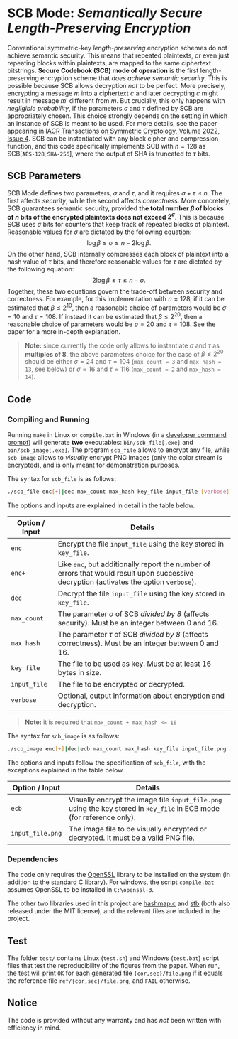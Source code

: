 # SCB Mode: _Semantically Secure Length-Preserving Encryption_

Conventional symmetric-key *length-preserving* encryption schemes do not achieve semantic security.
This means that repeated plaintexts, or even just repeating blocks within plaintexts, are mapped to the same ciphertext bitstrings.
**Secure Codebook (SCB) mode of operation** is the first length-preserving encryption scheme that *does achieve semantic security*.
This is possible because SCB allows decryption _not_ to be perfect.
More precisely, encrypting a message $m$ into a ciphertext $c$ and later decrypting $c$ might result in message $m'$ different from $m$.
But crucially, this only happens with *negligible probability*, if the parameters $\sigma$ and $\tau$ defined by SCB are appropriately chosen.
This choice strongly depends on the setting in which an instance of SCB is meant to be used.
For more details, see the paper appearing in [IACR Transactions on Symmetric Cryptology, Volume 2022, Issue 4](https://crypto.ethz.ch/publications/files/Banfi22.pdf).
SCB can be instantiated with any block cipher and compression function, and this code specifically implements SCB with $n=128$ as $\textsf{SCB}[\texttt{AES-128},\texttt{SHA-256}]$, where the output of SHA is truncated to $\tau$ bits.

## SCB Parameters

SCB Mode defines two parameters, $\sigma$ and $\tau$, and it requires $\sigma+\tau\leq n$.
The first affects *security*, while the second affects *correctness*.
More concretely, SCB guarantees semantic security, provided **the total number $\beta$ of blocks of $n$ bits of the encrypted plaintexts does not exceed $2^\sigma$**.
This is because SCB uses $\sigma$ bits for counters that keep track of repeated blocks of plaintext.
Reasonable values for $\sigma$ are dictated by the following equation:
$$\log\beta\leq\sigma\leq n-2\log\beta.$$
On the other hand, SCB internally compresses each block of plaintext into a hash value of $\tau$ bits, and therefore reasonable values for $\tau$ are dictated by the following equation:
$$2\log\beta\leq\tau\leq n-\sigma.$$
Together, these two equations govern the trade-off between security and correctness.
For example, for this implementation with $n=128$, if it can be estimated that $\beta\leq2^{10}$, then a reasonable choice of parameters would be $\sigma=10$ and $\tau=108$.
If instead it can be estimated that $\beta\leq2^{20}$, then a reasonable choice of parameters would be $\sigma=20$ and $\tau=108$.
See the paper for a more in-depth explanation.

> **Note:** since currently the code only allows to instantiate $\sigma$ and $\tau$ as **multiples of 8**, the above parameters choice for the case of $\beta\leq2^{20}$ should be either $\sigma=24$ and $\tau=104$ (``max_count = 3`` and ``max_hash = 13``, see below) or $\sigma=16$ and $\tau=116$ (``max_count = 2`` and ``max_hash = 14``).

## Code

### Compiling and Running

Running `make` in Linux or `compile.bat` in Windows (in a [developer command prompt](https://learn.microsoft.com/en-us/cpp/build/building-on-the-command-line)) will generate **two** executables: `bin/scb_file[.exe]` and `bin/scb_image[.exe]`.
The program `scb_file` allows to encrypt any file, while `scb_image` allows to *visually* encrypt PNG images (only the color stream is encrypted), and is only meant for demonstration purposes.

The syntax for `scb_file` is as follows:

```sh
./scb_file enc[+]|dec max_count max_hash key_file input_file [verbose]
```

The options and inputs are explained in detail in the table below.

| Option / Input | Details |
| ------ | ------ |
| `enc` | Encrypt the file `input_file` using the key stored in `key_file`. |
| `enc+` | Like `enc`, but additionally report the number of errors that would result upon successive decryption (activates the option `verbose`). |
| `dec` | Decrypt the file `input_file` using the key stored in `key_file`. |
| `max_count` | The parameter $\sigma$ of SCB _divided by 8_ (affects security). Must be an integer between 0 and 16. |
| `max_hash` | The parameter $\tau$ of SCB _divided by 8_ (affects correctness). Must be an integer between 0 and 16. |
| `key_file` | The file to be used as key. Must be at least 16 bytes in size. |
| `input_file` | The file to be encrypted or decrypted. |
| `verbose` | Optional, output information about encryption and decryption. |

> **Note:** it is required that `max_count + max_hash <= 16`

The syntax for `scb_image` is as follows:

```sh
./scb_image enc[+]|dec|ecb max_count max_hash key_file input_file.png [verbose]
```

The options and inputs follow the specification of `scb_file`, with the exceptions explained in the table below.

| Option / Input | Details |
| ------ | ------ |
| `ecb` | Visually encrypt the image file `input_file.png` using the key stored in `key_file` in ECB mode (for reference only). |
| `input_file.png` | The image file to be visually encrypted or decrypted. It must be a valid PNG file. |

### Dependencies

The code only requires the [OpenSSL] library to be installed on the system (in addition to the standard C library).
For windows, the script `compile.bat` assumes OpenSSL to be installed in `C:\openssl-3`.

The other two libraries used in this project are [hashmap.c] and [stb] (both also released under the MIT license), and the relevant files are included in the project.

## Test

The folder `test/` contains Linux (`test.sh`) and Windows (`test.bat`) script files that test the reproducibility of the figures from the paper.
When run, the test will print `OK` for each generated file `{cor,sec}/file.png` if it equals the reference file `ref/{cor,sec}/file.png`, and `FAIL` otherwise.

## Notice

The code is provided without any warranty and has *not* been written with efficiency in mind.

[OpenSSL]: <https://www.openssl.org/>
[hashmap.c]: <https://github.com/tidwall/hashmap.c>
[stb]: <https://github.com/nothings/stb>